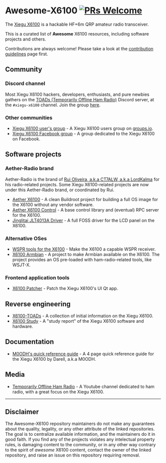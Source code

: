 # Awesome-X6100 [![PRs Welcome](https://img.shields.io/badge/PRs-welcome-brightgreen.svg?style=flat-square)](http://makeapullrequest.com)

The [Xiegu X6100](https://www.radioddity.com/products/xiegu-x6100)
is a hackable HF+6m QRP amateur radio transceiver.

This is a curated list of **Awesome** X6100 resources, including software
projects and others.

Contributions are always welcome! Please take a look at the
[contribution guidelines](https://github.com/ruilvo/awesome-x6100/blob/master/CONTRIBUTING.md)
page first.

## Community

### Discord channel

Most Xiegu X6100 hackers, developers, enthusiasts, and pure newbies gathers on
the [TOADs (Temporarily Offline Ham Radio)](https://www.youtube.com/@temporarilyoffline)
Discord server, at the `#xiegu-x6100` channel.
Join the group [here](https://discord.gg/ThGe9T5pHz).

### Other communities

- [Xiegu X6100 user's group](https://groups.io/g/xiegu-x6100) - A Xiegu X6100
  users group on [groups.io](https://groups.io).
- [Xiegu X6100 Facebook group](https://www.facebook.com/groups/339307487629712)
  \- A group dedicated to the Xiegu X6100 on Facebook.

## Software projects

### Aether-Radio brand

Aether-Radio is the brand of
[Rui Oliveira, a.k.a CT7ALW, a.k.a LordKalma](https://github.com/ruilvo)
for his radio-related projects.
Some Xiegu X6100-related projects are now under this Aether-Radio brand, or
coordinated by Rui.

- [Aether X6100](https://github.com/ruilvo/AetherX6100) - A clean Buildroot
  project for building a full OS image for the X6100 without any vendor
  software.
- [Aether X6100 Control](https://github.com/ruilvo/AetherX6100Control) - A base
  control library and (eventual) RPC server for the X6100.
- [Jinglitai JLT4013A Driver](https://github.com/ruilvo/panel-jinglitai-jlt4013a) - A
  full FOSS driver for the LCD panel on the X6100.

### Alternative OSes

- [WSPR tools for the X6100](https://github.com/sstjohn/x6100-wspr) - Make the
  X6100 a capable WSPR receiver.
- [X6100 Armbian](https://github.com/Links2004/x6100-armbian) - A project to
  make Armbian available on the X6100. The project provides an OS pre-loaded
  with ham-radio-related tools, like WSJT-X.

### Frontend application tools

- [X6100 Patcher](https://github.com/UT3UMS/x6100_patcher) - Patch the Xiegu
  X6100's UI Qt app.

## Reverse engineering

- [X6100-TOADs](https://github.com/TemporarilyOffline/X6100-TOADs) - A
  collection of initial information on the Xiegu X6100.
- [X6100 Study](https://github.com/jcyfkimi/X6100_Study) - A "study report" of
  the Xiegu X6100 software and hardware.

## Documentation

- [M0ODH's quick reference
  guide](https://groups.io/g/xiegu-x6100/attachment/1046/0/x6100%20cheatsheet%20-%20v0001.pdf)
  \- A 4 page quick reference guide for the Xiegu X6100 by Darell, a.k.a M0ODH.

## Media

- [Temporarily Offline Ham Radio](https://www.youtube.com/@temporarilyoffline) -
  A Youtube channel dedicated to ham radio, with a great focus on the Xiegu
  X6100.

------

## Disclaimer

The Awesome-X6100 repository maintainers do not make any guarantees about the
quality, legality, or any other attribute of the linked repositories.
The goal is to centralize available information, and the maintainers do it in
good faith.
If you find any of the projects violates any intelectual property rules, is
damaging content to the community, or in any other way contrary to the spirit of
_awesome_ X6100 content, contact the owner of the linked repository,  and raise
an issue on this repository requiring removal.
